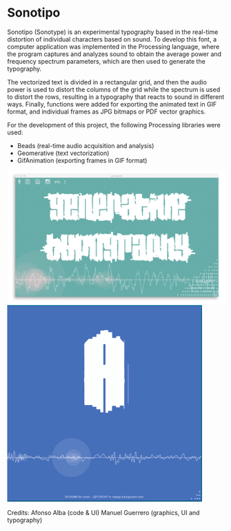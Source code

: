 # Sonotipo
Sonotipo (Sonotype) is an experimental typography based in the real-time distortion of individual characters based on sound. To develop this font, a computer application was implemented in the Processing language, where the program captures and analyzes sound to obtain the average power and frequency spectrum parameters, which are then used to generate the typography.

The vectorized text is divided in a rectangular grid, and then the audio power is used to distort the columns of the grid while the spectrum is used to distort the rows, resulting in a typography that reacts to sound in different ways. Finally, functions were added for exporting the animated text in GIF format, and individual frames as JPG bitmaps or PDF vector graphics.

For the development of this project, the following Processing libraries were used:
- Beads  (real-time audio acquisition and analysis)
- Geomerative (text vectorization)
- GifAnimation (exporting frames in GIF format)

![image](https://github.com/bluetypo/Sonotipo/blob/main/011_sonotipo.jpg)
![image](https://github.com/bluetypo/Sonotipo/blob/main/sonotipo.gif)

Credits:
Afonso Alba (code & UI)
Manuel Guerrero (graphics, UI and typography)
